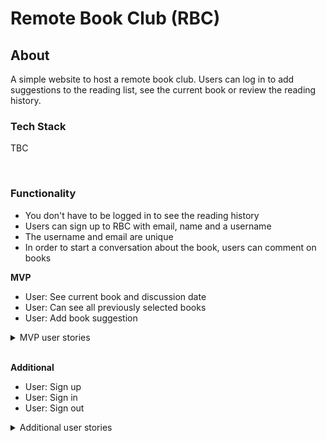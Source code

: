 # Remote Book Club (RBC)

## About

A simple website to host a remote book club. Users can log in to add suggestions to the reading list, see the current book or review the reading history.

### Tech Stack

TBC

<br>

### Functionality

- You don't have to be logged in to see the reading history
- Users can sign up to RBC with email, name and a username
- The username and email are unique
- In order to start a conversation about the book, users can comment on books

**MVP**

- User: See current book and discussion date
- User: Can see all previously selected books
- User: Add book suggestion<br>

<details><summary>MVP user stories</summary>

```
As a RBC member
So that I can keep up with my reading
I would like to be able to see the current book and discussion date

As a RBC member
So that I can suggest a new book
I would like to be able to post my book suggestion
```

</details>
<br>

**Additional**<br>

- User: Sign up
- User: Sign in
- User: Sign out

<details><summary>Additional user stories</summary>

```
As a RBC member
In order to interact with the application
I would like to be able to sign up

As a RBC member
So that I could access my account
I would like to be able to sign in

As a RBC member
So that I could keep my account secure
I would like to be able to sign out

As a RBC member
So that I am kept up to date with my reading
I would like to recieve an email every time a new book is selected

As a RBC member
So that I don't miss a discussion
I would like to recieve an email reminder the morning of a book discussion with a link
```

</details>